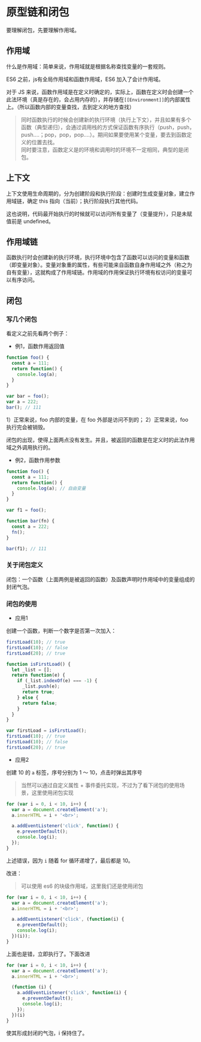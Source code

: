 # 原型链和闭包

要理解闭包，先要理解作用域。

## 作用域 

什么是作用域：简单来说，作用域就是根据名称查找变量的一套规则。

ES6 之前，js有全局作用域和函数作用域，ES6 加入了会计作用域。

对于 JS 来说，函数作用域是在定义时确定的，实际上，函数在定义时会创建一个此法环境（真是存在的，会占用内存的），并存储在`[[Environment]]`的内部属性上。（所以函数内部的变量查找，去到定义的地方查找）

> 同时函数执行的时候会创建新的执行环境（执行上下文），并且如果有多个函数（典型递归），会通过调用栈的方式保证函数有序执行（push，push，push....；pop，pop，pop....）。期间如果要使用某个变量，要去到函数定义的位置去找。    
> 同时要注意，函数定义是的环境和调用时的环境不一定相同，典型的是闭包。

## 上下文

上下文使用生命周期的，分为创建阶段和执行阶段：创建时生成变量对象，建立作用域链，确定 this 指向（当前）；执行阶段执行其他代码。

这也说明，代码最开始执行的时候就可以访问所有变量了（变量提升），只是未赋值前是 undefined。

## 作用域链

函数执行时会创建新的执行环境，执行环境中包含了函数可以访问的变量和函数（即变量对象）。变量对象重的属性，有些可能来自函数自身作用域之外（称之为自有变量），这就构成了作用域链。作用域的作用保证执行环境有权访问的变量可以有序访问。

## 闭包

### 写几个闭包

看定义之前先看两个例子：

- 例1，函数作用返回值

```js
function foo() {
  const a = 111;
  return function() {
    console.log(a);
  }
} 

var bar = foo();
var a = 222;
bar(); // 111
```

1）正常来说，foo 内部的变量，在 foo 外部是访问不到的；
2）正常来说，foo 执行完会被销毁。

闭包的出现，使得上面两点没有发生。并且，被返回的函数是在定义时的此法作用域之外调用执行的。

- 例2，函数作用参数

```js
function foo() {
  const a = 111;
  return function() {
    console.log(a); // 自由变量
  }
}

var f1 = foo();

function bar(fn) {
  const a = 222;
  fn();
}

bar(f1); // 111
```

### 关于闭包定义

闭包：一个函数（上面两例是被返回的函数）及函数声明时作用域中的变量组成的封闭气泡。

### 闭包的使用

- 应用1 

创建一个函数，判断一个数字是否第一次加入：

```js
firstLoad(10); // true
firstLoad(10); // false
firstLoad(20); // true
```

```js
function isFirstLoad() {
  let _list = [];
  return function(e) {
    if (_list.indexOf(e) === -1) {
      _list.push(e);
      return true;
    } else {
      return false;
    }
  }
}

var firstLoad = isFirstLoad();
firstLoad(10); // true
firstLoad(10); // false
firstLoad(20); // true
```

- 应用2

创建 10 的 `a` 标签，序号分别为 1 ～ 10，点击时弹出其序号

> 当然可以通过自定义属性 + 事件委托实现，不过为了看下闭包的使用场景，这里使用闭包实现

```js
for (var i = 0, i < 10, i++) {
  var a = document.createElement('a');
  a.innerHTML = i + '<br>';

  a.addEventListener('click', function() {
    e.preventDefault();
    console.log(i);
  });
}
```

上述错误，因为 `i` 随着 for 循环递增了，最后都是 10。

改进：

> 可以使用 es6 的块级作用域，这里我们还是使用闭包

```js
for (var i = 0, i < 10, i++) {
  var a = document.createElement('a');
  a.innerHTML = i + '<br>';

  a.addEventListener('click', (function(i) {
    e.preventDefault();
    console.log(i);
  })(i));
}
```

上面也是错，立即执行了。下面改进

```js
for (var i = 0, i < 10, i++) {
  var a = document.createElement('a');
  a.innerHTML = i + '<br>';

  (function (i) {
    a.addEventListener('click', function(i) {
      e.preventDefault();
      console.log(i);
    });
  })(i)
}
```

使其形成封闭的气泡，i 保持住了。
